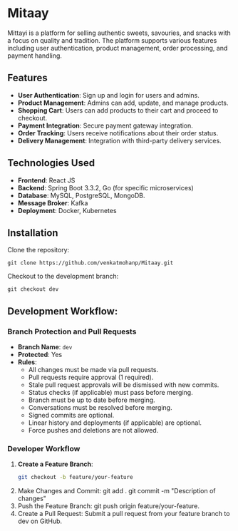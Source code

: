 # Mitaay

Mittayi is a platform for selling authentic sweets, savouries, and snacks with a focus on quality and tradition. The platform supports various features including user authentication, product management, order processing, and payment handling.

## Features

- **User Authentication**: Sign up and login for users and admins.
- **Product Management**: Admins can add, update, and manage products.
- **Shopping Cart**: Users can add products to their cart and proceed to checkout.
- **Payment Integration**: Secure payment gateway integration.
- **Order Tracking**: Users receive notifications about their order status.
- **Delivery Management**: Integration with third-party delivery services.

## Technologies Used

- **Frontend**: React JS
- **Backend**: Spring Boot 3.3.2, Go (for specific microservices)
- **Database**: MySQL, PostgreSQL, MongoDB.
- **Message Broker**: Kafka
- **Deployment**: Docker, Kubernetes

## Installation

Clone the repository:

	git clone https://github.com/venkatmohanp/Mitaay.git

Checkout to the development branch:

	git checkout dev


## Development Workflow:

### Branch Protection and Pull Requests

- **Branch Name**: `dev`
- **Protected**: Yes
- **Rules**:
  - All changes must be made via pull requests.
  - Pull requests require approval (1 required).
  - Stale pull request approvals will be dismissed with new commits.
  - Status checks (if applicable) must pass before merging.
  - Branch must be up to date before merging.
  - Conversations must be resolved before merging.
  - Signed commits are optional.
  - Linear history and deployments (if applicable) are optional.
  - Force pushes and deletions are not allowed.

### Developer Workflow

1. **Create a Feature Branch**:
   ```bash
   git checkout -b feature/your-feature
2. Make Changes and Commit:
	git add .
	git commit -m "Description of changes"
3. Push the Feature Branch:
	git push origin feature/your-feature.
4. Create a Pull Request:
	Submit a pull request from your feature branch to dev on GitHub.

